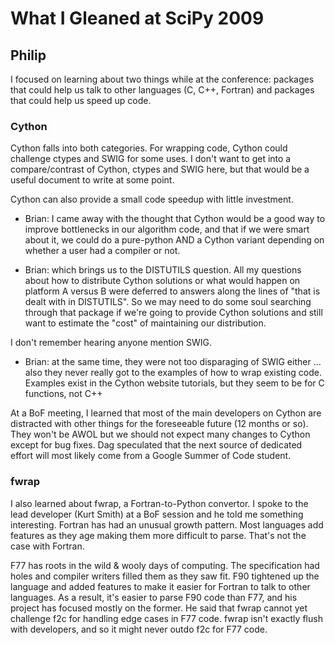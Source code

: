 # What I Gleaned at SciPy 2009
## Philip
I focused on learning about two things while at the conference: packages that could help us talk to other languages (C, C++, Fortran) and packages that could help us speed up code.

### Cython
Cython falls into both categories. For wrapping code, Cython could challenge ctypes and SWIG for some uses. I don't want to get into a compare/contrast of Cython, ctypes and SWIG here, but that would be a useful document to write at some point.

Cython can also provide a small code speedup with little investment.

 - Brian: I came away with the thought that Cython would be a good way to improve bottlenecks in our algorithm code, and that if we were smart about it, we could do a pure-python AND a Cython variant depending on whether a user had a compiler or not. 

 - Brian: which brings us to the DISTUTILS question. All my questions about how to distribute Cython solutions or what would happen on platform A versus B were deferred to answers along the lines of "that is dealt with in DISTUTILS". So we may need to do some soul searching through that package if we're going to provide Cython solutions and still want to estimate the "cost" of maintaining our distribution.

I don't remember hearing anyone mention SWIG.

 - Brian:  at the same time, they were not too disparaging of SWIG either ... also they never really got to the examples of how to wrap existing code. Examples exist in the Cython website tutorials, but they seem to be for C functions, not C++

At a BoF meeting, I learned that most of the main developers on Cython are distracted with other things for the foreseeable future (12 months or so). They won't be AWOL but we should not expect many changes to Cython except for bug fixes. Dag speculated that the next source of dedicated effort will most likely come from a Google Summer of Code student.

### fwrap
I also learned about fwrap, a Fortran-to-Python convertor. I spoke to the lead developer (Kurt Smith) at a BoF session and he told me something interesting. Fortran has had an unusual growth pattern. Most languages add features as they age making them more difficult to parse. That's not the case with Fortran. 

F77 has roots in the wild & wooly days of computing. The specification had holes and compiler writers filled them as they saw fit. F90 tightened up the language and added features to make it easier for Fortran to talk to other languages. As a result, it's easier to parse F90 code than F77, and his project has focused mostly on the former. He said that fwrap cannot yet challenge f2c for handling edge cases in F77 code. fwrap isn't exactly flush with developers, and so it might never outdo f2c for F77 code.

